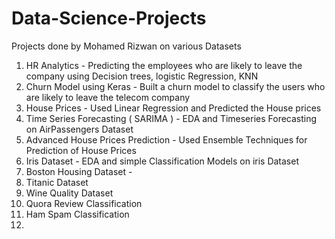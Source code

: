 # Data-Science-Projects
Projects done by Mohamed Rizwan on various Datasets
1. HR Analytics - Predicting the employees who are likely to leave the company using Decision trees, logistic Regression, KNN
2. Churn Model using Keras - Built a churn model to classify the users who are likely to leave the telecom company
3. House Prices - Used Linear Regression and Predicted the House prices
4. Time Series Forecasting ( SARIMA ) - EDA and Timeseries Forecasting on AirPassengers Dataset
5. Advanced House Prices Prediction - Used Ensemble Techniques for Prediction of House Prices
6. Iris Dataset - EDA and simple Classification Models on iris Dataset
7. Boston Housing Dataset - 
8. Titanic Dataset
9. Wine Quality Dataset
10. Quora Review Classification
11. Ham Spam Classification
12. 
